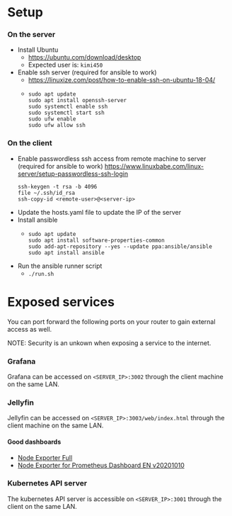 # Setup
### On the server
- Install Ubuntu
  - https://ubuntu.com/download/desktop
  - Expected user is: `kimi450`
- Enable ssh server (required for ansible to work)
  - https://linuxize.com/post/how-to-enable-ssh-on-ubuntu-18-04/
  -  ```
     sudo apt update
     sudo apt install openssh-server
     sudo systemctl enable ssh
     sudo systemctl start ssh
     sudo ufw enable
     sudo ufw allow ssh
     ```

### On the client
- Enable passwordless ssh access from remote machine to server (required for ansible to work)
    https://www.linuxbabe.com/linux-server/setup-passwordless-ssh-login
    ```
    ssh-keygen -t rsa -b 4096
    file ~/.ssh/id_rsa
    ssh-copy-id <remote-user>@<server-ip>
    ```
- Update the hosts.yaml file to update the IP of the server
- Install ansible
  - ```
    sudo apt update
    sudo apt install software-properties-common
    sudo add-apt-repository --yes --update ppa:ansible/ansible
    sudo apt install ansible
    ```
- Run the ansible runner script
  - `./run.sh`

# Exposed services
You can port forward the following ports on your router to gain external access as well.

NOTE: Security is an unkown when exposing a service to the internet.
### Grafana
Grafana can be accessed on `<SERVER_IP>:3002` through the client machine on the same LAN.
### Jellyfin
Jellyfin can be accessed on `<SERVER_IP>:3003/web/index.html` through the client machine on the same LAN.
#### Good dashboards
- [Node Exporter Full](https://grafana.com/grafana/dashboards/1860)
- [Node Exporter for Prometheus Dashboard EN v20201010](https://grafana.com/grafana/dashboards/11074)
### Kubernetes API server
The kubernetes API server is accessible on `<SERVER_IP>:3001` through the client on the same LAN.
